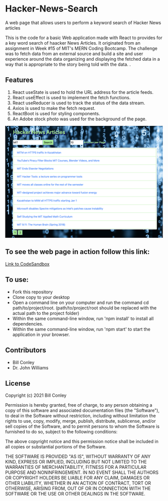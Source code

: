 # Hacker-News-Search
A web page that allows users to perform a keyword search of Hacker News articles
<p>This is the code for a basic Web application made with React to provides for a key word search of haacker News Articles. It originated from an assignment in Week #15 of MIT's MERN Coding Bootcamp. The challenge was to fetch data from an external source and build a site and user experience around the data organizing and displaying the fetched data in a way that is appropriate to the story being told with the data. .</p>

<h2>Features</h2>
<ol>
<li>React useState is used to hold the URL address for the article feeds.</li>
<li>React useEffect is used to implement the fetch functions.</li>
<li>React useReducer is used to track the status of the data stream.</li>
<li>Axios is used to make the fetch request.</li>
<li>ReactBoot is used for styling components.</li>
<li>An Adobe stock photo was used for the background of the page.</li>
</ol>
<img src="./HackerNews.png"/>
<h2>To see the web page in action follow this link:</h2>
<a href="https://codesandbox.io/s/hackernewsarticles-react-ut8l5">Link to CodeSandbox</a>
<h2>To use:</h2>
<ul>
<li>Fork this repository</li>
<li>Clone copy to your desktop</li>
<li>Open a command line on your computer and run the command cd path/to/project/root. (path/to/project/root should be replaced with the actual path to the project folder)</li>
<li>Within the same command-line window, run 'npm install' to install all dependencies.</li>
<li>Within the same command-line window, run 'npm start' to start the application in your browser.</li>
  </ul>
<h2>Contributors</h2>
<ul>
  <li>Bill Conley</li>
  <li>Dr. John Williams</li>
 </ul>
<h2>License</h2>
<p>Copyright (c) 2021 Bill Conley</p>
<p>Permission is hereby granted, free of charge, to any person obtaining a copy
of this software and associated documentation files (the "Software"), to deal
in the Software without restriction, including without limitation the rights
to use, copy, modify, merge, publish, distribute, sublicense, and/or sell
copies of the Software, and to permit persons to whom the Software is
furnished to do so, subject to the following conditions:</p>
<p>The above copyright notice and this permission notice shall be included in all
copies or substantial portions of the Software. </p>
<p>THE SOFTWARE IS PROVIDED "AS IS", WITHOUT WARRANTY OF ANY KIND, EXPRESS OR
IMPLIED, INCLUDING BUT NOT LIMITED TO THE WARRANTIES OF MERCHANTABILITY,
FITNESS FOR A PARTICULAR PURPOSE AND NONINFRINGEMENT. IN NO EVENT SHALL THE
AUTHORS OR COPYRIGHT HOLDERS BE LIABLE FOR ANY CLAIM, DAMAGES OR OTHER
LIABILITY, WHETHER IN AN ACTION OF CONTRACT, TORT OR OTHERWISE, ARISING FROM,
OUT OF OR IN CONNECTION WITH THE SOFTWARE OR THE USE OR OTHER DEALINGS IN THE
SOFTWARE.</p>
